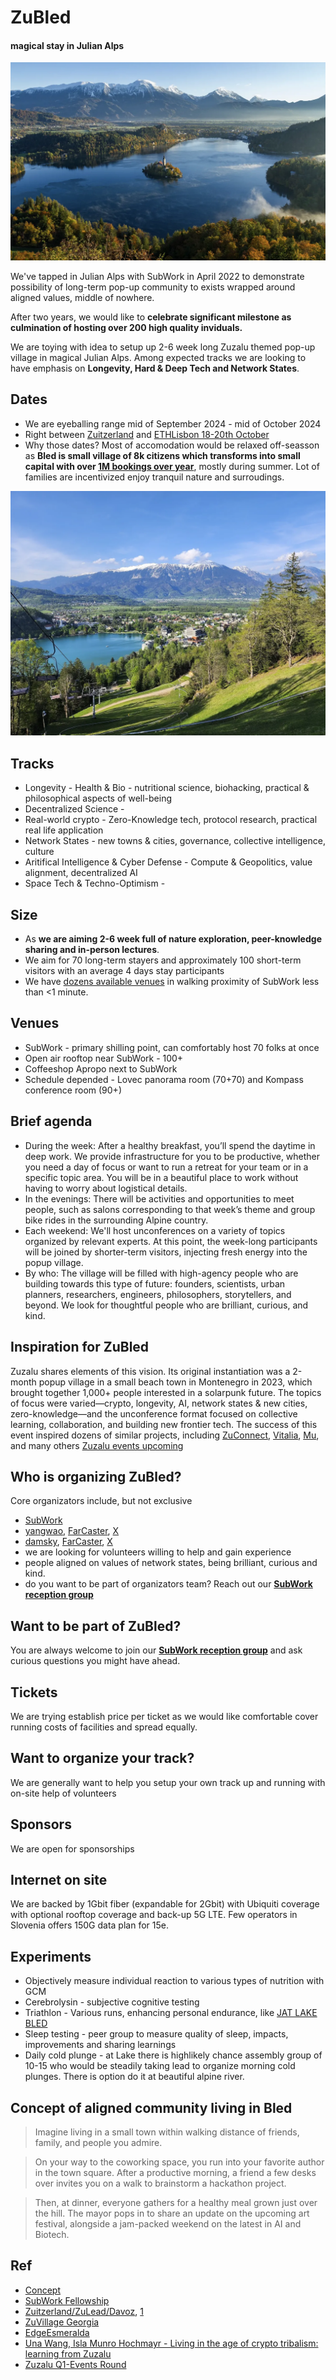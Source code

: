 # ZuBled
#### magical stay in Julian Alps

![bled bird view](./pics/bled_company_retreat.png.webp)

We've tapped in Julian Alps with SubWork in April 2022 to demonstrate possibility of long-term pop-up community to exists wrapped around aligned values, middle of nowhere. 

After two years, we would like to **celebrate significant milestone as culmination of hosting over 200 high quality inviduals.** 

We are toying with idea to setup up 2-6 week long Zuzalu themed pop-up village in magical Julian Alps. Among expected tracks we are looking to have emphasis on **Longevity, Hard & Deep Tech and Network States**.

Dates
---
- We are eyeballing range mid of September 2024 - mid of October 2024
- Right between [Zuitzerland](https://www.zuzalu.city/dashboard/eventview/about?event_space_id=58465703-768b-4138-92d5-1453416a901e) and [ETHLisbon 18-20th October](https://x.com/ETHLisbon/status/1760379799673946553)
- Why those dates? Most of accomodation would be relaxed off-seasson as **Bled is small village of 8k citizens which transforms into small capital with over [1M bookings over year](https://www.bled.si/en/information/business-pages/statistics/)**, mostly during summer. Lot of families are incentivized enjoy tranquil nature and surroudings. 

![bled from straza hill](./pics/bled_from_straza.png.webp)

Tracks
---
- Longevity - Health & Bio - nutritional science, biohacking, practical & philosophical aspects of well-being
- Decentralized Science - 
- Real-world crypto - Zero-Knowledge tech, protocol research, practical real life application
- Network States - new towns & cities, governance, collective intelligence, culture
- Aritifical Intelligence & Cyber Defense - Compute & Geopolitics, value alignment, decentralized AI
- Space Tech & Techno-Optimism - 

Size
---
- As **we are aiming 2-6 week full of nature exploration, peer-knowledge sharing and in-person lectures**. 
- We aim for 70 long-term stayers and approximately 100 short-term visitors with an average 4 days stay participants
- We have [dozens available venues](https://www.bled.si/en/meetings/meeting-planning/venues/) in walking proximity of SubWork less than <1 minute. 

Venues
---
- SubWork - primary shilling point, can comfortably host 70 folks at once
- Open air rooftop near SubWork - 100+
- Coffeeshop Apropo next to SubWork
- Schedule depended - Lovec panorama room (70+70) and Kompass conference room (90+)

Brief agenda
---
- During the week: After a healthy breakfast, you’ll spend the daytime in deep work. We provide infrastructure for you to be productive, whether you need a day of focus or want to run a retreat for your team or in a specific topic area. You will be in a beautiful place to work without having to worry about logistical details.
- In the evenings: There will be activities and opportunities to meet people, such as salons corresponding to that week’s theme and group bike rides in the surrounding Alpine country.
- Each weekend: We'll host unconferences on a variety of topics organized by relevant experts. At this point, the week-long participants will be joined by shorter-term visitors, injecting fresh energy into the popup village.
- By who: The village will be filled with high-agency people who are building towards this type of future: founders, scientists, urban planners, researchers, engineers, philosophers, storytellers, and beyond. We look for thoughtful people who are brilliant, curious, and kind.

Inspiration for ZuBled
---
Zuzalu shares elements of this vision. Its original instantiation was a 2-month popup village in a small beach town in Montenegro in 2023, which brought together 1,000+ people interested in a solarpunk future. The topics of focus were varied—crypto, longevity, AI, network states & new cities, zero-knowledge—and the unconference format focused on collective learning, collaboration, and building new frontier tech. The success of this event inspired dozens of similar projects, including [ZuConnect](https://www.zuzalu.city/), [Vitalia](https://vitalia.city/), [Mu](https://the-mu.xyz/), and many others [Zuzalu events upcoming](https://www.zuzalu.city/dashboard/home)

Who is organizing ZuBled?
---
Core organizators include, but not exclusive 
- [SubWork](https://warpcast.com/~/channel/subwork)
- [yangwao](https://t.me/yangwao), [FarCaster](https://warpcast.com/yangwao), [X](https://twitter.com/yangwao)
- [damsky](https://t.me/damskyftw), [FarCaster](https://warpcast.com/damsky), [X](https://x.com/damskyftw)
- we are looking for volunteers willing to help and gain experience
- people aligned on values of network states, being brilliant, curious and kind.
- do you want to be part of organizators team? Reach out our [**SubWork reception group**](https://t.me/+VoZsr7MEds84ZjQ0)

Want to be part of ZuBled?
---
You are always welcome to join our [**SubWork reception group**](https://t.me/+VoZsr7MEds84ZjQ0) and ask curious questions you might have ahead. 

Tickets
---
We are trying establish price per ticket as we would like comfortable cover running costs of facilities and spread equally. 

Want to organize your track?
---
We are generally want to help you setup your own track up and running with on-site help of volunteers

Sponsors
---
We are open for sponsorships

Internet on site
---
We are backed by 1Gbit fiber (expandable for 2Gbit) with Ubiquiti coverage with optional rooftop coverage and back-up 5G LTE. Few operators in Slovenia offers 150G data plan for 15e.

Experiments
---
- Objectively measure individual reaction to various types of nutrition with GCM 
- Cerebrolysin - subjective cognitive testing
- Triathlon - Various runs, enhancing personal endurance, like [JAT LAKE BLED](https://trailrun.si/en/80km-en/)
- Sleep testing - peer group to measure quality of sleep, impacts, improvements and sharing learnings
- Daily cold plunge - at Lake there is highlikely chance assembly group of 10-15 who would be steadily taking lead to organize morning cold plunges. There is option do it at beautiful alpine river. 

Concept of aligned community living in Bled
---
> Imagine living in a small town within walking distance of friends, family, and people you admire.

> On your way to the coworking space, you run into your favorite author in the town square. After a productive morning, a friend a few desks over invites you on a walk to brainstorm a hackathon project.

> Then, at dinner, everyone gathers for a healthy meal grown just over the hill. The mayor pops in to share an update on the upcoming art festival, alongside a jam-packed weekend on the latest in AI and Biotech.

Ref
---
- [Concept](https://x.com/devonzuegel/status/1538723835947589632)
- [SubWork Fellowship](./subwork-fellowship.md)
- [Zuitzerland/ZuLead/Davoz](https://www.daovoz.org/), [1](https://checker.gitcoin.co/public/project/show/zulead-by-daovoz)
- [ZuVillage Georgia](https://zuvillage-georgia.framer.website/)
- [EdgeEsmeralda](https://www.edgeesmeralda.com)
- [Una Wang, Isla Munro Hochmayr - Living in the age of crypto tribalism: learning from Zuzalu](https://www.youtube.com/watch?v=uKnYsPfV9Co)
- [Zuzalu Q1-Events Round](https://checker.gitcoin.co/public/round/XAvgyqJ2N/show) 
